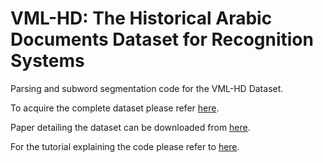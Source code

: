 # VML-HD: The Historical Arabic Documents Dataset for Recognition Systems
Parsing and subword segmentation code for the VML-HD Dataset.

To acquire the complete dataset please refer [here](https://www.cs.bgu.ac.il/~majeek/#dataset).

Paper detailing the dataset can be downloaded from [here](https://www.cs.bgu.ac.il/~majeek/#publications).

For the tutorial explaining the code please refer to [here](https://majeek.github.io/tutorials/vmlHD/).
